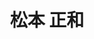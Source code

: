 ---
title: "松本 正和"
draft: false

# Job rank 職階
rank: "准教授" # 教授 | 准教授 | 助教 | ...

# Laboratory group
la_group: "分子化学" # 分子化学 | 物質化学 | 反応化学 | 界面化学

# Laboratory
laboratory:
  id: theochem
  name: 理論化学研究室


# ページ上部の背景画像。
# 独自で設定する場合は、exampleSite/images/faculty フォルダーに写真ファイルを入れ、
# 以下にそのパスを指定して下さい。横1000ピクセル程度の解像度を推奨。
# 例: bg_image: "images/faculty/koga_banner.jpg"
bg_image: "images/banner/bg1.jpg"

# 100文字程度の説明文。ページ上部に表示されます。
description : "コンピュータを用いた固体・液体の基本的な性質の研究"

# portrait写真。横400ピクセル程度の解像度を推奨。
image: "images/faculty/matsumoto.jpg"

# 研究分野。3つ以上増やしても構いません。
interest: ["水の科学", "分子動力学", "統計力学"]

# 業績。Reserchmapや科研費情報なども適宜追加して下さい。
# 業績が[]となっている人は、他の方のachievements欄を参考に記入して下さい。
achievements:
- icon: ti-id-badge
  link: https://researcherid.com/rid/B-1495-2011
  name: ResearcherID B-1495-2011
- icon: ti-id-badge
  link: https://orcid.org/0000-0002-6799-6813
  name: ORCID 0000-0002-6799-6813
- icon: ti-google
  link: https://scholar.google.co.jp/citations?user=NBbReDMAAAAJ
  name: Scholar NBbReDMAAAAJ


# 連絡先。SNSも追加できます。
contact:
- icon: ti-twitter-alt
  link: https://twitter.com/vitroid
  name: vitroid
- icon: ti-flickr
  link: https://flickr.com/photos/vitroids
  name: vitroids
- icon: ti-youtube
  link: https://www.youtube.com/channel/UCSA-oZOZGJXMiyO0SbbXmuA
  name: YouTube Channel
- icon: ti-email
  link: mailto:matsu-m3@okayama-u.ac.jp
  name: matsu-m3@okayama-u.ac.jp
- icon: ti-mobile
  link: tel:086-251-7846
  name: 086-251-7846


- name : "理論化学研究室"
  icon : "ti-world" # icon pack : https://themify.me/themify-icons
  link : "http://theochem.chem.okayama-u.ac.jp"

- name : "700-8530 岡山県岡山市津島中3－1－1 基礎研410室"
  icon : "ti-location-pin" # icon pack : https://themify.me/themify-icons
  link : "#"

# type
type: "faculty"

# 下の"---"以下に、個人の紹介文をMarkdown書式で書きこんで下さい。
---